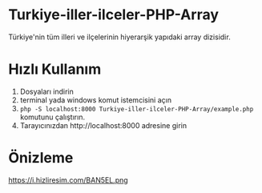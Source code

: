 # Turkiye-iller-ilceler-PHP-Array
Türkiye'nin tüm illeri ve ilçelerinin hiyerarşik yapıdaki array dizisidir.

# Hızlı Kullanım

1. Dosyaları indirin
2. terminal yada windows komut istemcisini açın
3. `php -S localhost:8000 Turkiye-iller-ilceler-PHP-Array/example.php` komutunu çalıştırın.
4. Tarayıcınızdan http://localhost:8000 adresine girin

# Önizleme

https://i.hizliresim.com/BAN5EL.png
